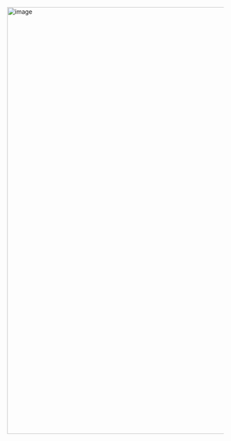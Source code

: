 <img width="723" height="991" alt="image" src="https://github.com/user-attachments/assets/3c9deaa0-210f-4614-b13d-e803057f4d96" />
